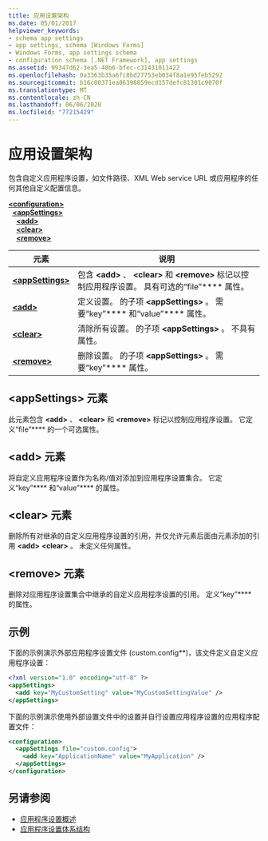 ```yaml
---
title: 应用设置架构
ms.date: 05/01/2017
helpviewer_keywords:
- schema app settings
- app settings, schema [Windows Forms]
- Windows Forms, app settings schema
- configuration schema [.NET Framework], app settings
ms.assetid: 99347d62-3ea5-40b6-bfec-c31431011422
ms.openlocfilehash: 0a3363b35a6fc8bd27753eb034f8a1e95feb5292
ms.sourcegitcommit: b16c00371ea06398859ecd157defc81301c9070f
ms.translationtype: MT
ms.contentlocale: zh-CN
ms.lasthandoff: 06/06/2020
ms.locfileid: "77215429"
---
```

# <a name="app-settings-schema"></a>应用设置架构

包含自定义应用程序设置，如文件路径、XML Web service URL 或应用程序的任何其他自定义配置信息。

[**\<configuration>**](../configuration-element.md)\
&nbsp;&nbsp;[**\<appSettings>**](appsettings-element-for-configuration.md)\
&nbsp;&nbsp;&nbsp;&nbsp;[**\<add>**](add-element-for-appsettings.md)\
&nbsp;&nbsp;&nbsp;&nbsp;[**\<clear>**](clear-element-for-appsettings.md)\
&nbsp;&nbsp;&nbsp;&nbsp;[**\<remove>**](remove-element-for-appsettings.md)

| 元素 | 说明 |
| ------- | ----------- |
| [**\<appSettings>**](appsettings-element-for-configuration.md) | 包含 **\<add>** 、 **\<clear>** 和 **\<remove>** 标记以控制应用程序设置。 具有可选的“file”**** 属性。 |
| [**\<add>**](add-element-for-appsettings.md) | 定义设置。 的子项 **\<appSettings>** 。 需要“key”**** 和“value”**** 属性。 |
| [**\<clear>**](clear-element-for-appsettings.md) | 清除所有设置。 的子项 **\<appSettings>** 。 不具有属性。 |
| [**\<remove>**](remove-element-for-appsettings.md) | 删除设置。 的子项 **\<appSettings>** 。 需要“key”**** 属性。 |

## <a name="appsettings-element"></a>\<appSettings> 元素

此元素包含 **\<add>** 、 **\<clear>** 和 **\<remove>** 标记以控制应用程序设置。 它定义“file”**** 的一个可选属性。

## <a name="add-element"></a>\<add> 元素

将自定义应用程序设置作为名称/值对添加到应用程序设置集合。 它定义“key”**** 和“value”**** 的属性。

## <a name="clear-element"></a>\<clear> 元素

删除所有对继承的自定义应用程序设置的引用，并仅允许元素后面由元素添加的引用 **\<add>** **\<clear>** 。 未定义任何属性。

## <a name="remove-element"></a>\<remove> 元素

删除对应用程序设置集合中继承的自定义应用程序设置的引用。 定义“key”**** 的属性。

## <a name="example"></a>示例

下面的示例演示外部应用程序设置文件 (custom.config**)，该文件定义自定义应用程序设置：

```xml
<?xml version="1.0" encoding="utf-8" ?>
<appSettings>
  <add key="MyCustomSetting" value="MyCustomSettingValue" />
</appSettings>
```

下面的示例演示使用外部设置文件中的设置并自行设置应用程序设置的应用程序配置文件：

```xml
<configuration>
  <appSettings file="custom.config">
    <add key="ApplicationName" value="MyApplication" />
  </appSettings>
</configuration>
```

## <a name="see-also"></a>另请参阅

- [应用程序设置概述](../../../winforms/advanced/application-settings-overview.md)
- [应用程序设置体系结构](../../../winforms/advanced/application-settings-architecture.md)
